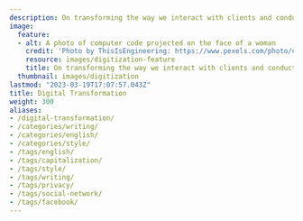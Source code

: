 ```yaml
---
description: On transforming the way we interact with clients and conduct business
image:
  feature:
  - alt: A photo of computer code projected on the face of a woman
    credit: 'Photo by ThisIsEngineering: https://www.pexels.com/photo/code-projected-over-woman-3861969/'
    resource: images/digitization-feature
    title: On transforming the way we interact with clients and conduct business
  thumbnail: images/digitization
lastmod: "2023-03-19T17:07:57.043Z"
title: Digital Transformation
weight: 300
aliases:
- /digital-transformation/
- /categories/writing/
- /categories/english/
- /categories/style/
- /tags/english/
- /tags/capitalization/
- /tags/style/
- /tags/writing/
- /tags/privacy/
- /tags/social-network/
- /tags/facebook/
---
```

